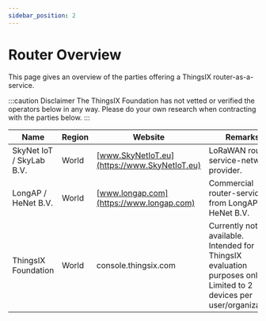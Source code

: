 ```yaml
---
sidebar_position: 2
---
```


# Router Overview

This page gives an overview of the parties offering a ThingsIX router-as-a-service. 

:::caution Disclaimer
The ThingsIX Foundation has not vetted or verified the operators below in any way. Please do your own research when contracting with the parties below. 
:::

| Name | Region | Website | Remarks |
| ---- | -----  | ------  | ------  | 
| SkyNet IoT / SkyLab B.V.| World | [www.SkyNetIoT.eu](https://www.SkyNetIoT.eu) | LoRaWAN router-service-network provider.
| LongAP / HeNet B.V. | World | [www.longap.com](https://www.longap.com) | Commercial router-service from LongAP / HeNet B.V.
| ThingsIX Foundation | World | console.thingsix.com |  Currently not available. Intended for ThingsIX evaluation purposes only. Limited to 2 devices per user/organization.



